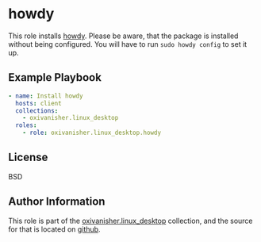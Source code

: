 howdy
=====

This role installs [howdy](https://github.com/boltgolt/howdy). Please be aware, that the package is installed without being configured. You will have to run `sudo howdy config` to set it up.

Example Playbook
----------------
```yaml
- name: Install howdy
  hosts: client
  collections:
    - oxivanisher.linux_desktop
  roles:
    - role: oxivanisher.linux_desktop.howdy
```

License
-------

BSD

Author Information
------------------

This role is part of the [oxivanisher.linux_desktop](https://galaxy.ansible.com/ui/repo/published/oxivanisher/linux_desktop/) collection, and the source for that is located on [github](https://github.com/oxivanisher/collection-linux_desktop).
